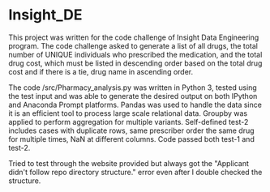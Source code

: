 # Insight_DE
This project was written for the code challenge of Insight Data Engineering program. The code challenge asked to generate a list of 
all drugs, the total number of UNIQUE individuals who prescribed the medication, and the total drug cost, which must be listed in 
descending order based on the total drug cost and if there is a tie, drug name in ascending order. 

The code /src/Pharmacy_analysis.py was written in Python 3, tested using the test input and was able to generate the desired output on both 
IPython and Anaconda Prompt platforms. Pandas was used to handle the data since it is an efficient tool to process large scale relational data.
Groupby was applied to perform aggregation for multiple variants. Self-defined test-2 includes cases with duplicate rows, same prescriber order the same drug for multiple times, NaN at different columns. Code passed both test-1 and test-2.

Tried to test through the website provided but always got the "Applicant didn't follow repo directory structure." error even after I double checked the structure. 
